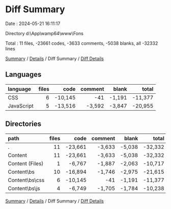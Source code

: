 # Diff Summary

Date : 2024-05-21 16:11:17

Directory d:\\App\\wamp64\\www\\Fons

Total : 11 files,  -23661 codes, -3633 comments, -5038 blanks, all -32332 lines

[Summary](results.md) / [Details](details.md) / Diff Summary / [Diff Details](diff-details.md)

## Languages
| language | files | code | comment | blank | total |
| :--- | ---: | ---: | ---: | ---: | ---: |
| CSS | 6 | -10,145 | -41 | -1,191 | -11,377 |
| JavaScript | 5 | -13,516 | -3,592 | -3,847 | -20,955 |

## Directories
| path | files | code | comment | blank | total |
| :--- | ---: | ---: | ---: | ---: | ---: |
| . | 11 | -23,661 | -3,633 | -5,038 | -32,332 |
| Content | 11 | -23,661 | -3,633 | -5,038 | -32,332 |
| Content (Files) | 1 | -6,767 | -1,887 | -2,063 | -10,717 |
| Content\\bs | 10 | -16,894 | -1,746 | -2,975 | -21,615 |
| Content\\bs\\css | 6 | -10,145 | -41 | -1,191 | -11,377 |
| Content\\bs\\js | 4 | -6,749 | -1,705 | -1,784 | -10,238 |

[Summary](results.md) / [Details](details.md) / Diff Summary / [Diff Details](diff-details.md)